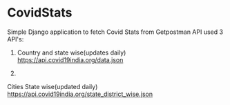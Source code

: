 # CovidStats
Simple Django application to fetch Covid Stats from Getpostman API
used 3 API's:
1. Country and state wise(updates daily)
https://api.covid19india.org/data.json

2. 
Cities State wise(updated daily)
https://api.covid19india.org/state_district_wise.json
